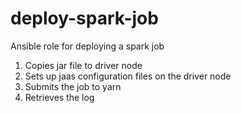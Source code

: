 # deploy-spark-job
Ansible role for deploying a spark job

1. Copies jar file to driver node
2. Sets up jaas configuration files on the driver node
3. Submits the job to yarn
4. Retrieves the log
